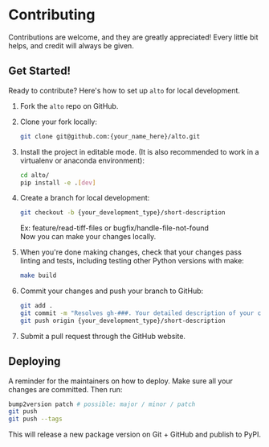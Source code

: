 # Contributing

Contributions are welcome, and they are greatly appreciated! Every little bit
helps, and credit will always be given.

## Get Started!

Ready to contribute? Here's how to set up `alto` for local development.

1. Fork the `alto` repo on GitHub.

2. Clone your fork locally:

    ```bash
    git clone git@github.com:{your_name_here}/alto.git
    ```

3. Install the project in editable mode. (It is also recommended to work in a virtualenv or anaconda environment):

    ```bash
    cd alto/
    pip install -e .[dev]
    ```

4. Create a branch for local development:

    ```bash
    git checkout -b {your_development_type}/short-description
    ```

    Ex: feature/read-tiff-files or bugfix/handle-file-not-found<br>
    Now you can make your changes locally.

5. When you're done making changes, check that your changes pass linting and
   tests, including testing other Python versions with make:

    ```bash
    make build
    ```

6. Commit your changes and push your branch to GitHub:

    ```bash
    git add .
    git commit -m "Resolves gh-###. Your detailed description of your changes."
    git push origin {your_development_type}/short-description
    ```

7. Submit a pull request through the GitHub website.

## Deploying

A reminder for the maintainers on how to deploy.
Make sure all your changes are committed.
Then run:

```bash
bump2version patch # possible: major / minor / patch
git push
git push --tags
```

This will release a new package version on Git + GitHub and publish to PyPI.
